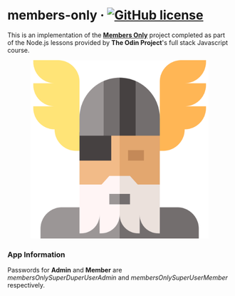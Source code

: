 # members-only &middot; [![GitHub license](https://img.shields.io/badge/license-MIT-red.svg)](https://github.com/atifcppprogrammer/members-only/blob/master/LICENSE)
This is an implementation of the <b><a href = "https://www.theodinproject.com/courses/nodejs/lessons/members-only"> Members Only</a></b>
project completed as part of the Node.js lessons provided by <b>The Odin Project</b>'s full stack Javascript course.
<p align = "center"> <img src = "odin.png" width = "400" height = "400"> </p>

### App Information
Passwords for **Admin** and **Member** are *membersOnlySuperDuperUserAdmin* and *membersOnlySuperUserMember* respectively.
